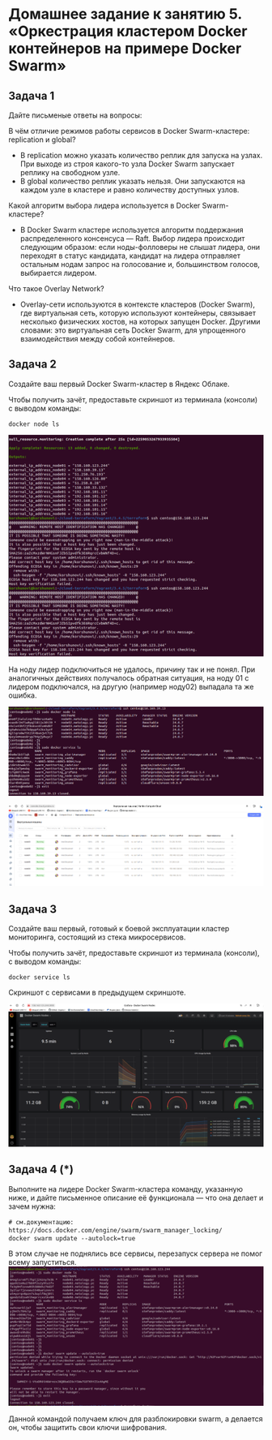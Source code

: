 # Домашнее задание к занятию 5. «Оркестрация кластером Docker контейнеров на примере Docker Swarm»

## Задача 1

Дайте письменые ответы на вопросы:

В чём отличие режимов работы сервисов в Docker Swarm-кластере: replication и global?

- В  replication можно указать количество реплик для запуска на узлах. При выходе из строя какого-то узла Docker Swarm запускает реплику на свободном узле.
- В global количество реплик указать нельзя. Они запускаются на каждом узле в кластере и равно количеству доступных узлов.

Какой алгоритм выбора лидера используется в Docker Swarm-кластере?
 
- В Docker Swarm кластере используется алгоритм поддержания распределенного консенсуса — Raft. Выбор лидера происходит следующим образом: если ноды-фолловеры не слышат лидера, они переходят в статус кандидата, кандидат на лидера отправляет остальным нодам запрос на голосование и, большинством голосов, выбирается лидером.

Что такое Overlay Network?

- Overlay-сети используются в контексте кластеров (Docker Swarm), где виртуальная сеть, которую используют контейнеры, связывает несколько физических хостов, на которых запущен Docker. Другими словами: это виртуальная сеть Docker Swarm, для упрощенного взаимодействия между собой контейнеров.

## Задача 2

Создайте ваш первый Docker Swarm-кластер в Яндекс Облаке.

Чтобы получить зачёт, предоставьте скриншот из терминала (консоли) с выводом команды:
```
docker node ls
```
![3.5.2(0).png](3.5.2%280%29.png)

На ноду лидер подключиться не удалось, причину так и не понял. При аналогичных действиях получалось обратная ситуация, на ноду 01 с лидером подключался, на другую (например ноду02) выпадала та же ошибка.

![3.5.2(1).png](3.5.2%281%29.png)

![3.5.2.png](3.5.2.png)

## Задача 3

Создайте ваш первый, готовый к боевой эксплуатации кластер мониторинга, состоящий из стека микросервисов.

Чтобы получить зачёт, предоставьте скриншот из терминала (консоли), с выводом команды:
```
docker service ls
```
Скриншот с сервисами в предыдущем скриншоте.

![3.5.3.png](3.5.3.png)

## Задача 4 (*)

Выполните на лидере Docker Swarm-кластера команду, указанную ниже, и дайте письменное описание её функционала — что она делает и зачем нужна:
```
# см.документацию: https://docs.docker.com/engine/swarm/swarm_manager_locking/
docker swarm update --autolock=true
```

В этом случае не поднялись все сервисы, перезапуск сервера не помог всему запуститься.
![3.5.4.png](3.5.4.png)

Данной командой получаем ключ для разблокировки swarm, а делается он, чтобы защитить свои ключи шифрования.
